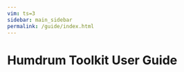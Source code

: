 ```yaml
---
vim: ts=3
sidebar: main_sidebar
permalink: /guide/index.html
---
```


Humdrum Toolkit User Guide
============================

<div id="index"></div>

<style>

ul.index {
	list-style: none;
}

</style>

<script>
var guide = {{ site.data.guide | jsonify }}
console.log("GUIDE", guide);

generateIndex(guide, "#index");


function generateIndex(data, selector) {
	var element = document.querySelector(selector);
	if (!element) {
		console.log("Error: cannot find target", selector);
		return;
	}
	var output = "";
	output += "<ul class='index'>";
	for (var i=0; i<data.length; i++) {
		output += "<li>";
		var counter = data[i].chapter;
		if (counter < 10) {
			counter = "0" + counter;
		}
		output += "<a href=ch" + counter + ">";
		output += "<span style='display:inline-block; width:150px;'>";
		output += "Chapter ";
		output += data[i].chapter;
		output += ": ";
		output += "</span>";
		output += data[i].title;
		output += "</a>";
		output += "</li>";
	}
	output += "<ul class='index'>";
	element.innerHTML = output;
}

</script>


